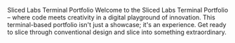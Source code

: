 Sliced Labs Terminal Portfolio
Welcome to the Sliced Labs Terminal Portfolio – where code meets creativity in a digital playground of innovation. This terminal-based portfolio isn't just a showcase; it's an experience. Get ready to slice through conventional design and slice into something extraordinary.




